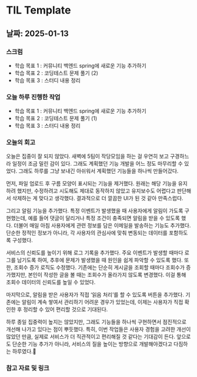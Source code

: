 # TIL Template

## 날짜: 2025-01-13

### 스크럼
- 학습 목표 1 : 커뮤니티 백엔드 spring에 새로운 기능 추가하기
- 학습 목표 2 : 코딩테스트 문제 풀기 (2)
- 학습 목표 3 : 스터디 내용 정리

### 오늘 하루 진행한 작업
- 학습 목표 1 : 커뮤니티 백엔드 spring에 새로운 기능 추가하기
- 학습 목표 2 : 코딩테스트 문제 풀기 (1)
- 학습 목표 3 : 스터디 내용 정리

### 오늘의 회고
오늘은 집중이 잘 되지 않았다. 새벽에 5팀이 작당모임을 하는 걸 우연히 보고 구경하느라 일정이 조금 밀린 감이 있다. 그래도 계획했던 기능 개발을 어느 정도 마무리할 수 있었다. 그래도 하루를 그냥 보내긴 아쉬워서 계획했던 기능들을 하나씩 만들어갔다.

먼저, 파일 업로드 후 구름 모양이 표시되는 기능을 제거했다. 원래는 해당 기능을 유지하려 했지만, 수정하려고 시도해도 제대로 동작하지 않았고 유지보수도 어렵다고 판단해서 삭제하는 게 맞다고 생각했다. 결과적으로 더 깔끔한 UI가 된 것 같아 만족스럽다.

그리고 알림 기능을 추가했다. 특정 이벤트가 발생했을 때 사용자에게 알림이 가도록 구현했는데, 예를 들어 댓글이 달리거나 특정 조건이 충족되면 알림을 받을 수 있도록 했다. 더불어 매일 아침 사용자에게 관련 정보를 담은 이메일을 발송하는 기능도 추가했다. 단순한 정적인 정보가 아니라, 각 사용자의 관심사에 맞춰 변동되는 데이터를 포함하도록 구성했다.

서비스의 신뢰도를 높이기 위해 로그 기록을 추가했다. 주요 이벤트가 발생할 때마다 로그를 남기도록 하여, 추후에 문제가 발생했을 때 원인을 쉽게 파악할 수 있도록 했다. 또한, 조회수 증가 로직도 수정했다. 기존에는 단순히 게시글을 조회할 때마다 조회수가 증가했지만, 본인이 작성한 글을 볼 때는 조회수가 올라가지 않도록 변경했다. 이걸 통해 조회수 데이터의 신뢰도를 높일 수 있었다.

마지막으로, 알림을 받은 사용자가 직접 ‘읽음 처리’를 할 수 있도록 버튼을 추가했다. 기존에는 알림이 계속 쌓여서 관리하기 어려운 경우가 있었는데, 이제는 사용자가 직접 확인한 후 정리할 수 있어 편리할 것으로 기대된다.

하루 종일 집중력이 높지는 않았지만, 그래도 기능들을 하나씩 구현하면서 점진적으로 개선해 나가고 있다는 점이 뿌듯했다. 특히, 이번 작업들은 사용자 경험을 고려한 개선이 많았던 만큼, 실제로 서비스가 더 직관적이고 편리해질 것 같다는 기대감이 든다. 앞으로도 단순한 기능 추가가 아니라, 서비스의 질을 높이는 방향으로 개발해야겠다고 다짐하는 하루였다.🚀

### 참고 자료 및 링크